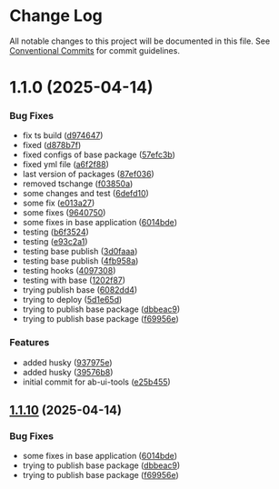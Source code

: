 # Change Log

All notable changes to this project will be documented in this file.
See [Conventional Commits](https://conventionalcommits.org) for commit guidelines.

# 1.1.0 (2025-04-14)

### Bug Fixes

- fix ts build ([d974647](https://github.com/ab-devtools/uilibrary/commit/d9746471f7bdd9a9a5aff67fb83980cf839276b9))
- fixed ([d878b7f](https://github.com/ab-devtools/uilibrary/commit/d878b7ff68d73100efa92bd9f48d39e408651334))
- fixed configs of base package ([57efc3b](https://github.com/ab-devtools/uilibrary/commit/57efc3b98c743d2603411a8a3ab45726f5970400))
- fixed yml file ([a6f2f88](https://github.com/ab-devtools/uilibrary/commit/a6f2f8870f9e657398280eae2342373a61e5cc4e))
- last version of packages ([87ef036](https://github.com/ab-devtools/uilibrary/commit/87ef036d110875749878a7abb22a2dcdd46ecbfd))
- removed tschange ([f03850a](https://github.com/ab-devtools/uilibrary/commit/f03850a834ba5af93b0893fd980ec0d23c2748c4))
- some changes and test ([6defd10](https://github.com/ab-devtools/uilibrary/commit/6defd102a83188e6e5141d09c5a3d54d2f9ecc59))
- some fix ([e013a27](https://github.com/ab-devtools/uilibrary/commit/e013a27a4240c7ba14f01c0e9d755d3dc1bc2de1))
- some fixes ([9640750](https://github.com/ab-devtools/uilibrary/commit/964075075848bbdc0efe5b2980cc8958c92482e5))
- some fixes in base application ([6014bde](https://github.com/ab-devtools/uilibrary/commit/6014bdee5f0fe9b20a0d8ae9a017c3d3d9ee7b16))
- testing ([b6f3524](https://github.com/ab-devtools/uilibrary/commit/b6f3524652afe48ac446165088599a6d41557a49))
- testing ([e93c2a1](https://github.com/ab-devtools/uilibrary/commit/e93c2a1dff478c6a987aa2ab9a47645ca0f4dcc8))
- testing base publish ([3d0faaa](https://github.com/ab-devtools/uilibrary/commit/3d0faaa4d15d7f1eade2fe8820c53fd6abde0a3f))
- testing base publish ([4fb958a](https://github.com/ab-devtools/uilibrary/commit/4fb958ac7626e10d1c1e4dbbcd48f5dd9ce3cde9))
- testing hooks ([4097308](https://github.com/ab-devtools/uilibrary/commit/409730818bd5fb2ce79fbc043b38cbded20302fa))
- testing with base ([1202f87](https://github.com/ab-devtools/uilibrary/commit/1202f876c9fab2c9d64cecc0cf17fe1283db8cf5))
- trying publish base ([6082dd4](https://github.com/ab-devtools/uilibrary/commit/6082dd4b009611213c1aad717593a3b8414d6031))
- trying to deploy ([5d1e65d](https://github.com/ab-devtools/uilibrary/commit/5d1e65d88ab70ff3296de7886a82d92a02742cbf))
- trying to publish base package ([dbbeac9](https://github.com/ab-devtools/uilibrary/commit/dbbeac992d16e693a93301a29b3936fc62ddf9bb))
- trying to publish base package ([f69956e](https://github.com/ab-devtools/uilibrary/commit/f69956e83f0f6b43a11dcfc0c0f1aa28ed6e5a99))

### Features

- added husky ([937975e](https://github.com/ab-devtools/uilibrary/commit/937975e396acfa8c7ca8dc3cdf435537f619d6ed))
- added husky ([39576b8](https://github.com/ab-devtools/uilibrary/commit/39576b8c0fe703922936880e827da35bafaf1cdf))
- initial commit for ab-ui-tools ([e25b455](https://github.com/ab-devtools/uilibrary/commit/e25b4551bbb8053c56e4fe4ddce9da13cd32b269))

## [1.1.10](https://github.com/ab-devtools/uilibrary/compare/@ab.uitools/base@1.1.8...@ab.uitools/base@1.1.10) (2025-04-14)

### Bug Fixes

- some fixes in base application ([6014bde](https://github.com/ab-devtools/uilibrary/commit/6014bdee5f0fe9b20a0d8ae9a017c3d3d9ee7b16))
- trying to publish base package ([dbbeac9](https://github.com/ab-devtools/uilibrary/commit/dbbeac992d16e693a93301a29b3936fc62ddf9bb))
- trying to publish base package ([f69956e](https://github.com/ab-devtools/uilibrary/commit/f69956e83f0f6b43a11dcfc0c0f1aa28ed6e5a99))
